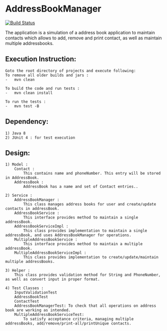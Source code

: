 # AddressBookManager

[![Build Status](https://travis-ci.org/deepaksengar/AddressBookManager.svg?branch=master)](https://travis-ci.org/deepaksengar/AddressBookManager)

The application is a simulation of a address book application to maintain contacts which allows to add, remove and print contact, as well as maintain multiple addressbooks.

Execution Instruction:
---------------------
	Goto the root directory of projects and execute following:
	To remove all older builds and jars :
	-	mvn clean
	
	To build the code and run tests :
	-	mvn clean install
	
	To run the tests :
	-	mvn test -B

Dependency:
-----------
	1) Java 8
	2) JUnit 4 : for test execution
	

Design:
------
	1) Model :
		Contact :
			This contains name and phoneNumber. This entry will be stored in AddressBook.
		AddressBook :
			AddressBook has a name and set of Contact entries..
	
	2) Service :
		AddressBookManager :
			This class manages address books for user and create/update contacts in addressBook.
		AddressBookService : 
			This interface provides method to maintain a single addressBook.
		AddressBookServiceImpl : 
			This class provides implementation to maintain a single addressBook, and uses AddressBookManager for operations.	
		MultipleAddressBookService : 
			This interface provides method to maintain a multiple addressBook.
		MultipleAddressBookServiceImpl : 
			This class provides implementation to create/update/maintain multiple addressBooks.	
	
	3) Helper : 
		This class provides validation method for String and PhoneNumber, as well as convert input in proper format.
	
	4) Test Classes :
		InputValidationTest
		AddressBookTest
		ContactTest
		AddressBookManagerTest: To check that all operations on address book are working as intended.
		MultipleAddressBookServiceTest: 
			To satisfy acceptance criteria, managing multiple addressBooks, add/remove/print-all/printUnique contacts.

        

